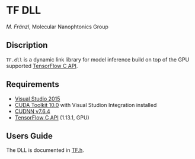 # TF DLL 

*M. Fränzl*, Molecular Nanophtonics Group

## Discription

`TF.dll` is a dynamic link library for model inference build on top of the GPU supported [TensorFlow C API](https://www.tensorflow.org/install/lang_c). 

## Requirements

- [Visual Studio 2015](https://visualstudio.microsoft.com/de/vs/older-downloads/)
- [CUDA Toolkit 10.0](https://developer.nvidia.com/cuda-10.0-download-archive) with Visual Studion Integration installed
- [CUDNN v7.6.4](https://developer.nvidia.com/rdp/cudnn-archive)
- [TensorFlow C API](https://www.tensorflow.org/install/lang_c) (1.13.1, GPU)


## Users Guide

The DLL is documented in [TF.h](TF.h).

